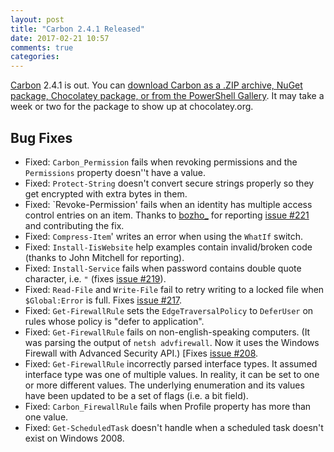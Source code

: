 ```yaml
---
layout: post
title: "Carbon 2.4.1 Released"
date: 2017-02-21 10:57
comments: true
categories: 
---
```


[Carbon](http://get-carbon.org) 2.4.1 is out. You can [download Carbon as a .ZIP archive, NuGet package, Chocolatey package, or from the PowerShell Gallery](http://get-carbon.org/about_Carbon_Installation.html). It may take a week or two for the package to show up at chocolatey.org.


## Bug Fixes

 * Fixed: `Carbon_Permission` fails when revoking permissions and the `Permissions` property doesn''t have a value.
 * Fixed: `Protect-String` doesn't convert secure strings properly so they get encrypted with extra bytes in them.
 * Fixed: `Revoke-Permission' fails when an identity has multiple access control entries on an item. Thanks to [bozho_](https://bitbucket.org/bozho_/) for reporting [issue #221](https://bitbucket.org/splatteredbits/carbon/issues/221/community-revoke-permission-fails-if-the) and contributing the fix.
 * Fixed: `Compress-Item`' writes an error when using the `WhatIf` switch.
 * Fixed: `Install-IisWebsite` help examples contain invalid/broken code (thanks to John Mitchell for reporting).
 * Fixed: `Install-Service` fails when password contains double quote character, i.e. `"` (fixes [issue #219](https://bitbucket.org/splatteredbits/carbon/issues/219/community-install-service-fails-to)).
 * Fixed: `Read-File` and `Write-File` fail to retry writing to a locked file when `$Global:Error` is full. Fixes [issue #217](https://bitbucket.org/splatteredbits/carbon/issues/217/community-error-handling-in-read-file-and). 
 * Fixed: `Get-FirewallRule` sets the `EdgeTraversalPolicy` to `DeferUser` on rules whose policy is "defer to application". 
 * Fixed: `Get-FirewallRule` fails on non-english-speaking computers. (It was parsing the output of `netsh advfirewall`. Now it uses the Windows Firewall with Advanced Security API.) [Fixes [issue #208](https://bitbucket.org/splatteredbits/carbon/issues/208/community-get-firewallrule-could-not-find).
 * Fixed: `Get-FirewallRule` incorrectly parsed interface types. It assumed interface type was one of multiple values. In reality, it can be set to one or more different values. The underlying enumeration and its values have been updated to be a set of flags (i.e. a bit field).
 * Fixed: `Carbon_FirewallRule` fails when Profile property has more than one value.
 * Fixed: `Get-ScheduledTask` doesn't handle when a scheduled task doesn't exist on Windows 2008.

